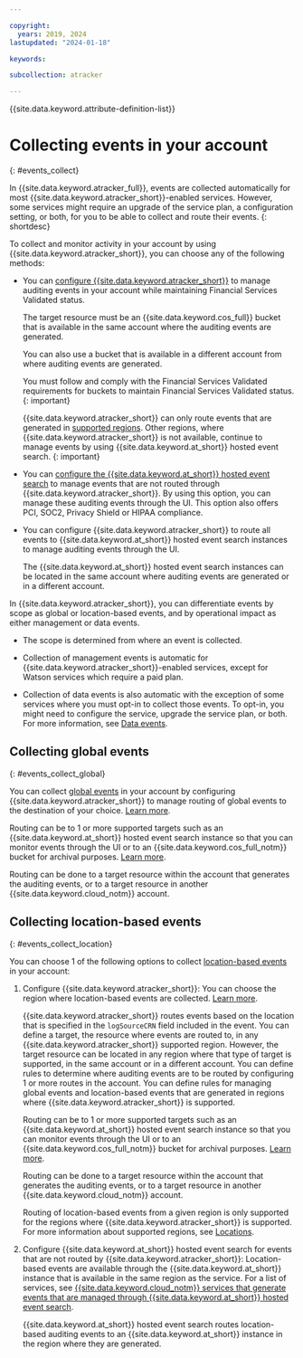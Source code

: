 ```yaml
---

copyright:
  years: 2019, 2024
lastupdated: "2024-01-18"

keywords:

subcollection: atracker

---
```


{{site.data.keyword.attribute-definition-list}}


# Collecting events in your account
{: #events_collect}

In {{site.data.keyword.atracker_full}}, events are collected automatically for most {{site.data.keyword.atracker_short}}-enabled services. However, some services might require an upgrade of the service plan, a configuration setting, or both, for you to be able to collect and route their events.
{: shortdesc}

To collect and monitor activity in your account by using {{site.data.keyword.atracker_short}}, you can choose any of the following methods:

- You can [configure {{site.data.keyword.atracker_short}}](/docs/atracker?topic=atracker-getting-started) to manage auditing events in your account while maintaining Financial Services Validated status.

    The target resource must be an {{site.data.keyword.cos_full}} bucket that is available in the same account where the auditing events are generated.

    You can also use a bucket that is available in a different account from where auditing events are generated.

    You must follow and comply with the Financial Services Validated requirements for buckets to maintain Financial Services Validated status.
    {: important}

    {{site.data.keyword.atracker_short}} can only route events that are generated in [supported regions](/docs/atracker?topic=atracker-regions). Other regions, where {{site.data.keyword.atracker_short}} is not available, continue to manage events by using {{site.data.keyword.at_short}} hosted event search.
    {: important}

- You can [configure the {{site.data.keyword.at_short}} hosted event search](/docs/activity-tracker?topic=activity-tracker-getting-started) to manage events that are not routed through {{site.data.keyword.atracker_short}}. By using this option, you can manage these auditing events through the UI. This option also offers PCI, SOC2, Privacy Shield or HIPAA compliance.

- You can configure {{site.data.keyword.atracker_short}} to route all events to {{site.data.keyword.at_short}} hosted event search instances to manage auditing events through the UI.

    The {{site.data.keyword.at_short}} hosted event search instances can be located in the same account where auditing events are generated or in a different account.


In {{site.data.keyword.atracker_short}}, you can differentiate events by scope as global or location-based events, and by operational impact as either management or data events.

- The scope is determined from where an event is collected.

- Collection of management events is automatic for {{site.data.keyword.atracker_short}}-enabled services, except for Watson services which require a paid plan.

- Collection of data events is also automatic with the exception of some services where you must opt-in to collect those events. To opt-in, you might need to configure the service, upgrade the service plan, or both. For more information, see [Data events](/docs/atracker?topic=atracker-event_types#event_types_data).




## Collecting global events
{: #events_collect_global}

You can collect [global events](/docs/atracker?topic=atracker-event_types#event_types_global) in your account by configuring {{site.data.keyword.atracker_short}} to manage routing of global events to the destination of your choice. [Learn more](/docs/atracker?topic=atracker-getting-started).

Routing can be to 1 or more supported targets such as an {{site.data.keyword.at_short}} hosted event search instance so that you can monitor events through the UI or to an {{site.data.keyword.cos_full_notm}} bucket for archival purposes. [Learn more](/docs/atracker?topic=atracker-getting-started).

Routing can be done to a target resource within the account that generates the auditing events, or to a target resource in another {{site.data.keyword.cloud_notm}} account.




## Collecting location-based events
{: #events_collect_location}

You can choose 1 of the following options to collect [location-based events](/docs/atracker?topic=atracker-event_types#event_types_location) in your account:

1. Configure {{site.data.keyword.atracker_short}}: You can choose the region where location-based events are collected. [Learn more](/docs/atracker?topic=atracker-atracker-resources).

    {{site.data.keyword.atracker_short}} routes events based on the location that is specified in the `logSourceCRN` field included in the event. You can define a target, the resource where events are routed to, in any {{site.data.keyword.atracker_short}} supported region. However, the target resource can be located in any region where that type of target is supported, in the same account or in a different account. You can define rules to determine where auditing events are to be routed by configuring 1 or more routes in the account. You can define rules for managing global events and location-based events that are generated in regions where {{site.data.keyword.atracker_short}} is supported.

    Routing can be to 1 or more supported targets such as an {{site.data.keyword.at_short}} hosted event search instance so that you can monitor events through the UI or to an {{site.data.keyword.cos_full_notm}} bucket for archival purposes. [Learn more](/docs/atracker?topic=atracker-getting-started).

    Routing can be done to a target resource within the account that generates the auditing events, or to a target resource in another {{site.data.keyword.cloud_notm}} account.

    Routing of location-based events from a given region is only supported for the regions where {{site.data.keyword.atracker_short}} is supported. For more information about supported regions, see [Locations](/docs/atracker?topic=atracker-regions).

2. Configure {{site.data.keyword.at_short}} hosted event search for events that are not routed by {{site.data.keyword.atracker_short}}: Location-based events are available through the {{site.data.keyword.at_short}} instance that is available in the same region as the service. For a list of services, see [{{site.data.keyword.cloud_notm}} services that generate events that are managed through {{site.data.keyword.at_short}} hosted event search](/docs/atracker?topic=atracker-cloud_services_other).

    {{site.data.keyword.at_short}} hosted event search routes location-based auditing events to an {{site.data.keyword.at_short}} instance in the region where they are generated.
